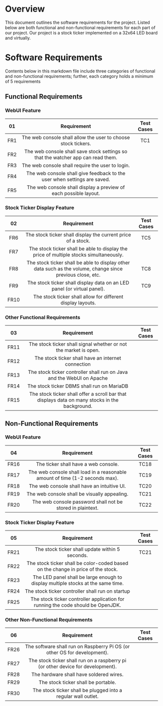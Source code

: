 # Overview

This document outlines the software requirements for the project. Listed below are both functional and non-functional requirements for each part of our project. Our project is a stock ticker implemented on a 32x64 LED board and virtually.

# Software Requirements

Contents below in this markdown file include three categories of functional and non-functional requirements; further, each category holds a minimum of 5 requirements

## Functional Requirements

### WebUI Feature
| 01 | Requirement | Test Cases |
| :---: | :---: | :---: |
| FR1 | The web console shall allow the user to choose stock tickers. | TC1 | 
| FR2 | The web console shall save stock settings so that the watcher app can read them. | |
| FR3 | The web console shall require the user to login. | |
| FR4 | The web console shall give feedback to the user when settings are saved. | |
| FR5 | The web console shall display a preview of each possible layout. | |

### Stock Ticker Display Feature

| 02 | Requirement | Test Cases |
| :---: | :---: | :---: |
| FR6 | The stock ticker shall display the current price of a stock. | TC5 | 
| FR7 | The stock ticker shall be able to display the price of multiple stocks simultaneously. | |
| FR8 | The stock ticker shall be able to display other data such as the volume, change since previous close, etc. | TC8 | 
| FR9 | The stock ticker shall display data on an LED panel (or virtual panel). | TC9 | 
| FR10 | The stock ticker shall allow for different display layouts. | | 

### Other Functional Requirements

| 03 | Requirement | Test Cases |
| :---: | :---: | :---: |
| FR11 | The stock ticker shall signal whether or not the market is open. | |
| FR12 | The stock ticker shall have an internet connection | |
| FR13 | The stock ticker controller shall run on Java and the WebUI on Apache | |
| FR14 | The stock ticker DBMS shall run on MariaDB | |
| FR15 | The stock ticker shall offer a scroll bar that displays data on many stocks in the background. | |

## Non-Functional Requirements

### WebUI Feature

| 04 | Requirement | Test Cases |
| :---: | :---: | :---: |
| FR16 | The ticker shall have a web console. | TC18 |
| FR17 | The web console shall load in a reasonable amount of time (1-2 seconds max). | TC19 |
| FR18 | The web console shall have an intuitive UI. | TC20 |
| FR19 | The web console shall be visually appealing. | TC21 |
| FR20 | The web console password shall not be stored in plaintext. | TC22 |

### Stock Ticker Display Feature

| 05 | Requirement | Test Cases |
| :---: | :---: | :---: |
| FR21 | The stock ticker shall update within 5 seconds. | TC21 | 
| FR22 | The stock ticker shall be color-coded based on the change in price of the stock. | |
| FR23 | The LED panel shall be large enough to display multiple stocks at the same time. | |
| FR24 | The stock ticker controller shall run on startup | |
| FR25 | The stock ticker controller application for running the code should be OpenJDK. | |

### Other Non-Functional Requirements

| 06 | Requirement | Test Cases |
| :---: | :---: | :---: |
| FR26 | The software shall run on Raspberry Pi OS (or other OS for development). | |
| FR27 | The stock ticker shall run on a raspberry pi (or other device for development). | |
| FR28 | The hardware shall have soldered wires. | |
| FR29 | The stock ticker shall be portable. | |
| FR30 | The stock ticker shall be plugged into a regular wall outlet. | |
